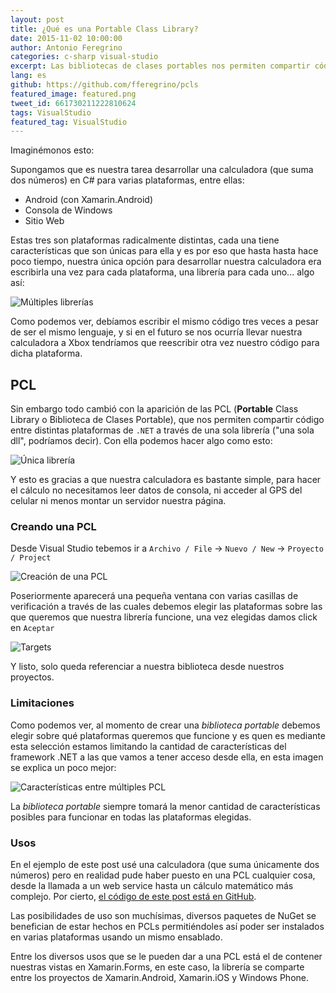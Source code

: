 ```yaml
---
layout: post
title: ¿Qué es una Portable Class Library?
date: 2015-11-02 10:00:00
author: Antonio Feregrino
categories: c-sharp visual-studio
excerpt: Las bibliotecas de clases portables nos permiten compartir código entre distintas plataformas de .NET
lang: es
github: https://github.com/fferegrino/pcls
featured_image: featured.png
tweet_id: 661730211222810624
tags: VisualStudio
featured_tag: VisualStudio
---
```


Imaginémonos esto:  

Supongamos que es nuestra tarea desarrollar una calculadora (que suma dos números) en C# para varias plataformas, entre ellas:
  
- Android (con Xamarin.Android) 
- Consola de Windows  
- Sitio Web  

Estas tres son plataformas radicalmente distintas, cada una tiene características que son únicas para ella y es por eso que hasta hasta hace poco tiempo, nuestra única opción para desarrollar nuestra calculadora era escribirla una vez para cada plataforma, una librería para cada uno... algo así:  

<img src="/images/que-son-portable-class-library__multiplelibs.png" title="Múltiples librerías" />
  
Como podemos ver, debíamos escribir el mismo código tres veces a pesar de ser el mismo lenguaje, y si en el futuro se nos ocurría llevar nuestra calculadora a Xbox tendríamos que reescribir otra vez nuestro código para dicha plataforma.  
  
## PCL  
Sin embargo todo cambió con la aparición de las PCL (**Portable** Class Library o Biblioteca de Clases Portable), que nos permiten compartir código entre distintas plataformas de `.NET` a través de una sola librería ("una sola dll", podríamos decir). Con ella podemos hacer algo como esto:

<img src="/images/que-son-portable-class-library__singlelib.png" title="Única librería" />

Y esto es gracias a que nuestra calculadora es bastante simple, para hacer el cálculo no necesitamos leer datos de consola, ni acceder al GPS del celular ni menos montar un servidor nuestra página.  

### Creando una PCL  
Desde Visual Studio tebemos ir a `Archivo / File` &#8594; `Nuevo / New` &#8594; `Proyecto / Project`

<img src="/images/que-son-portable-class-library__pclcreation.jpg" title="Creación de una PCL" />

Poseriormente aparecerá una pequeña ventana con varias casillas de verificación a través de las cuales debemos elegir las plataformas sobre las que queremos que nuestra librería funcione, una vez elegidas damos click en <code class="button">Aceptar</code> 

<img src="/images/que-son-portable-class-library__targetpcl.jpg" title="Targets" />

Y listo, solo queda referenciar a nuestra biblioteca desde nuestros proyectos. 


### Limitaciones  
Como podemos ver, al momento de crear una *biblioteca portable* debemos elegir sobre qué plataformas queremos que funcione y es quen es mediante esta selección estamos limitando la cantidad de características del framework .NET a las que vamos a tener acceso desde ella, en esta imagen se explica un poco mejor:

<img src="/images/que-son-portable-class-library__caracteristicas.png" title="Características entre múltiples PCL" />
  
La *biblioteca portable* siempre tomará la menor cantidad de características posibles para funcionar en todas las plataformas elegidas.

### Usos  
En el ejemplo de este post usé una calculadora (que suma únicamente dos números) pero en realidad pude haber puesto en una PCL cualquier cosa, desde la llamada a un web service hasta un cálculo matemático más complejo. Por cierto, <a href="https://github.com/fferegrino/pcls" target="_blank">el código de este post está en GitHub</a>.

Las posibilidades de uso son muchísimas, diversos paquetes de NuGet se benefician de estar hechos en PCLs permitiéndoles así poder ser instalados en varias plataformas usando un mismo ensablado.  

Entre los diversos usos que se le pueden dar a una PCL está el de contener nuestras vistas en Xamarin.Forms, en este caso, la librería se comparte entre los proyectos de Xamarin.Android, Xamarin.iOS y Windows Phone.